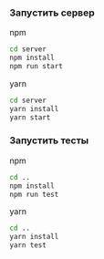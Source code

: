 ### Запуcтить сервер 

npm

```bash
cd server
npm install
npm run start
```

yarn

```bash
cd server
yarn install
yarn start
```

### Запустить тесты

npm

```bash
cd ..
npm install
npm run test
```



yarn

```bash
cd ..
yarn install
yarn test
```

